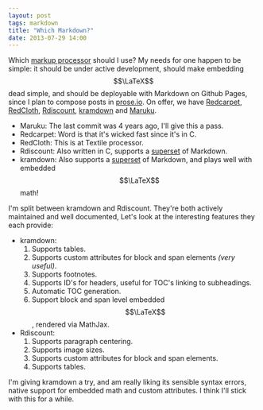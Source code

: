 ```yaml
---
layout: post
tags: markdown
title: "Which Markdown?"
date: 2013-07-29 14:00
---
```


Which [markup processor][allprocessors] should I use? My needs for one happen to be simple: 
it should be under active development, should make embedding $$\LaTeX$$ dead simple, and should
be deployable with Markdown on Github Pages, since I plan to compose posts in
[prose.io](http://prose.io). On offer, we have [Redcarpet][redcarpet], [RedCloth][redcloth],
[Rdiscount][rdiscount], [kramdown][kramdown] and [Maruku][maruku].

   * Maruku: The last commit was 4 years ago, I'll give this a pass.
   * Redcarpet: Word is that it's wicked fast since it's in C.
   * RedCloth: This is at Textile processor.
   * Rdiscount: Also written in C, supports a [superset][rdextra] of Markdown.
   * kramdown: Also supports a [superset][krextra] of Markdown, and plays well with embedded $$\LaTeX$$ math!

I'm split between kramdown and Rdiscount. They're both actively maintained and well
documented, Let's look at the interesting features they each provide:

   * kramdown:
      1. Supports tables.
      2. Supports custom attributes for block and span elements *(very useful)*. 
      3. Supports footnotes.
      4. Supports ID's for headers, useful for TOC's linking to subheadings.
      5. Automatic TOC generation.
      6. Support block and span level embedded $$\LaTeX$$, rendered via MathJax.
   * Rdiscount:
      1. Supports paragraph centering.
      2. Supports image sizes.
      3. Supports custom attributes for block and span elements.
      4. Supports tables.

I'm giving kramdown a try, and am really liking its sensible syntax errors, native support
for embedded math and custom attributes. I think I'll stick with this for a while.

[allprocessors]: https://www.ruby-toolbox.com/categories/markup_processors
[redcarpet]: https://github.com/vmg/redcarpet
[redcloth]: https://github.com/jgarber/redcloth
[rdiscount]: https://github.com/davidfstr/rdiscount
[rdextra]: http://www.pell.portland.or.us/~orc/Code/discount/#Language.extensions
[kramdown]: https://github.com/gettalong/kramdown
[krextra]: http://kramdown.rubyforge.org/syntax.html
[maruku]: https://github.com/remi/maruku
